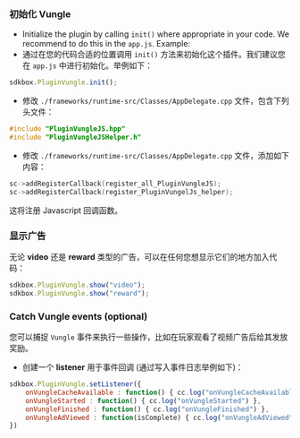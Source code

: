 ### 初始化 Vungle
* Initialize the plugin by calling `init()` where appropriate in your code. We
recommend to do this in the `app.js`. Example:
* 通过在您的代码合适的位置调用 `init()` 方法来初始化这个插件。我们建议您在 `app.js` 中进行初始化。举例如下：
```javascript
sdkbox.PluginVungle.init();
```

* 修改 `./frameworks/runtime-src/Classes/AppDelegate.cpp` 文件，包含下列头文件：
```cpp
#include "PluginVungleJS.hpp"
#include "PluginVungleJSHelper.h"
```

* 修改 `./frameworks/runtime-src/Classes/AppDelegate.cpp` 文件，添加如下内容：
```cpp
sc->addRegisterCallback(register_all_PluginVungleJS);
sc->addRegisterCallback(register_PluginVungelJs_helper);
```
这将注册 Javascript 回调函数。

### 显示广告
无论 __video__ 还是 __reward__ 类型的广告，可以在任何您想显示它们的地方加入代码：
```javascript
sdkbox.PluginVungle.show("video");
sdkbox.PluginVungle.show("reward");
```

### Catch Vungle events (optional)
您可以捕捉 `Vungle` 事件来执行一些操作，比如在玩家观看了视频广告后给其发放奖励。

* 创建一个 __listener__ 用于事件回调 (通过写入事件日志举例如下)：
```javascript
sdkbox.PluginVungle.setListener({
    onVungleCacheAvailable : function() { cc.log("onVungleCacheAvailable") },
    onVungleStarted : function() { cc.log("onVungleStarted") },
    onVungleFinished : function() { cc.log("onVungleFinished") },
    onVungleAdViewed : function(isComplete) { cc.log("onVungleAdViewed" + isComplete) }
})
```
